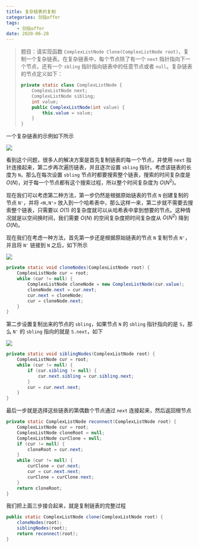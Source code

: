 ```yaml
---
title: 复杂链表的复制
categories: 剑指offer
tags:
	- 剑指offer
date: 2020-06-28
---
```


> 题目：请实现函数 `ComplexListNode Clone(ComplexListNode root)`，复制一个复杂链表。在复杂链表中，每个节点除了有一个 `next` 指针指向下一个节点，还有一个 `sbling` 指针指向链表中的任意节点或者 `null`。复杂链表的节点定义如下：
>
> ```java
> private static class ComplexListNode {
>     ComplexListNode next;
>     ComplexListNode sibling;
>     int value;
>     public ComplexListNode(int value) {
>         this.value = value;
>     }
> }
> ```

一个复杂链表的示例如下所示

<img src="https://gitee.com/lastknightcoder/blogimage/raw/master/202006281302.svg"/>

看到这个问题，很多人的解决方案是首先复制链表的每一个节点，并使用 `next` 指针连接起来，第二步再次遍历链表，并且逐次设置 `sbling` 指针。考虑该链表的长度为 `N`，那么在每次设置 `sbling` 节点时都要搜索整个链表，搜索的时间复杂度是 $O(N)$，对于每一个节点都有这个搜索过程，所以整个时间复杂度为 $O(N^2)$。

现在我们可以考虑第二种方法，第一步仍然是根据原始链表的节点 `N` 创建复制的节点 `N'`，并将 `<N,N'>` 放入到一个哈希表中，那么这样一来，第二步就不需要去搜索整个链表，只需要以 $O(1)$ 的复杂度就可以从哈希表中拿到想要的节点。这种情况就是以空间换时间，我们需要 $O(N)$ 的空间复杂度把时间复杂度从 $O(N^2)$ 降到 $O(N)$。

现在我们在考虑一种方法，首先第一步还是根据原始链表的节点 `N` 复制节点 `N'`，并且将 `N'` 链接到 `N` 之后，如下所示

<img src="https://gitee.com/lastknightcoder/blogimage/raw/master/202006281352.svg"/>

```java
private static void cloneNodes(ComplexListNode root) {
    ComplexListNode cur = root;
    while (cur != null) {
        ComplexListNode cloneNode = new ComplexListNode(cur.value);
        cloneNode.next = cur.next;
        cur.next = cloneNode;
        cur = cloneNode.next;
    }
}
```

第二步设置复制出来的节点的 `sbling`，如果节点 `N` 的 `sbling` 指针指向的是 `S`，那么 `N'` 的 `sbling` 指向的就是 `S.next`，如下

<img src="https://gitee.com/lastknightcoder/blogimage/raw/master/202006281356.svg"/>

```java
private static void siblingNodes(ComplexListNode root) {
    ComplexListNode cur = root;
    while (cur != null) {
        if (cur.sibling != null) {
            cur.next.sibling = cur.sibling.next;
        }
        cur = cur.next.next;
    }
}
```

最后一步就是选择这些链表的第偶数个节点通过 `next` 连接起来，然后返回根节点

```java
private static ComplexListNode reconnect(ComplexListNode root) {
    ComplexListNode cur = root;
    ComplexListNode cloneRoot = null;
    ComplexListNode curClone = null;
    if (cur != null) {
        cloneRoot = cur.next;
    }
    while (cur != null) {
        curClone = cur.next;
        cur = cur.next.next;
        curClone = curClone.next;
    }
    return cloneRoot;
}
```

我们把上面三步接合起来，就是复制链表的完整过程

```java
public static ComplexListNode clone(ComplexListNode root) {
    cloneNodes(root);
    siblingNodes(root);
    return reconnect(root);
}
```

